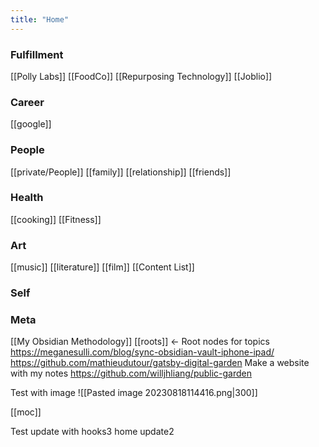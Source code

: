 ```yaml
---
title: "Home"
---
```

### Fulfillment
[[Polly Labs]]
	 [[FoodCo]]
	  [[Repurposing Technology]]
[[Joblio]]

### Career
[[google]]

### People
[[private/People]]
[[family]]
[[relationship]]
[[friends]]

### Health
[[cooking]]
[[Fitness]]

### Art
[[music]]
[[literature]]
[[film]]
[[Content List]]

### Self

### Meta
[[My Obsidian Methodology]]
[[roots]] <- Root nodes for topics
https://meganesulli.com/blog/sync-obsidian-vault-iphone-ipad/
https://github.com/mathieudutour/gatsby-digital-garden
Make a website with my notes https://github.com/willjhliang/public-garden

Test with image
![[Pasted image 20230818114416.png|300]]

[[moc]]

Test update with hooks3
home update2